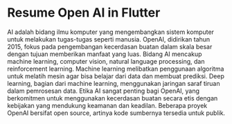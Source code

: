 <h1>Resume Open AI in Flutter</h1>

AI adalah bidang ilmu komputer yang mengembangkan sistem komputer untuk melakukan tugas-tugas seperti manusia.
OpenAI, didirikan tahun 2015, fokus pada pengembangan kecerdasan buatan dalam skala besar dengan tujuan memberikan manfaat yang luas.
Bidang AI mencakup machine learning, computer vision, natural language processing, dan reinforcement learning.
Machine learning melibatkan penggunaan algoritma untuk melatih mesin agar bisa belajar dari data dan membuat prediksi.
Deep learning, bagian dari machine learning, menggunakan jaringan saraf tiruan dalam pemrosesan data.
Etika AI sangat penting bagi OpenAI, yang berkomitmen untuk menggunakan kecerdasan buatan secara etis dengan kebijakan yang mendukung keamanan dan keadilan.
Beberapa proyek OpenAI bersifat open source, artinya kode sumbernya tersedia untuk publik.
